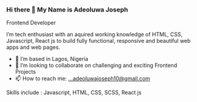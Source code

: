 ### Hi there 👋 My Name is Adeoluwa Joseph

Frontend Developer

I’m tech enthusiast with an aquired working knowledge of HTML, CSS, Javascript, React js to build fully functional, responsive and beautiful web apps and web pages.

- 🔭 I’m based in Lagos, Nigeria
- 👯 I’m looking to collaborate on challenging and exciting Frontend Projects
- 📫 How to reach me: ...adeoluwajoseph10@gmail.com


Skills include : 
Javascript, HTML, CSS, SCSS, React js

